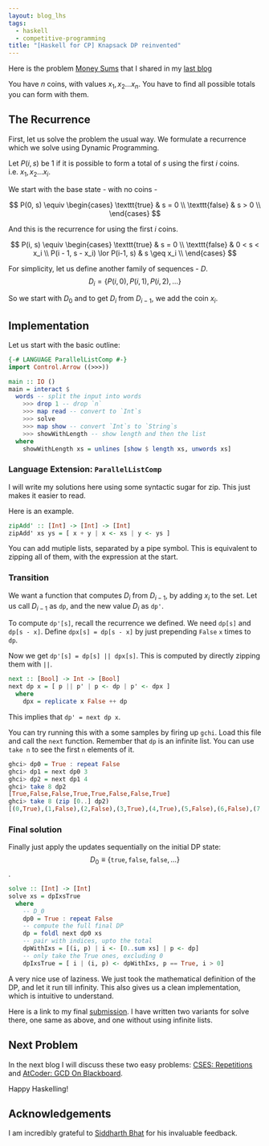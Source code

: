 ```yaml
---
layout: blog_lhs
tags:
  - haskell
  - competitive-programming
title: "[Haskell for CP] Knapsack DP reinvented"
---
```


Here is the problem [Money Sums](https://cses.fi/problemset/task/1745/)
that I shared in my [last blog](./haskell-cp-introduction.html)

You have $n$ coins, with values $x_1, x_2 \ldots x_n$. You have to find
all possible totals you can form with them.

<!--more-->

## The Recurrence

First, let us solve the problem the usual way. We formulate a recurrence
which we solve using Dynamic Programming.

Let $P(i, s)$ be $1$ if it is possible to form a total of $s$ using the
first $i$ coins. i.e. $x_1, x_2 \ldots x_i$.

We start with the base state - with no coins -

$$
P(0, s) \equiv
\begin{cases}
\texttt{true} & s = 0 \\
\texttt{false} & s > 0 \\
\end{cases}
$$

And this is the recurrence for using the first $i$ coins.

$$
P(i, s) \equiv
\begin{cases}
\texttt{true} & s = 0 \\
\texttt{false} & 0 < s < x_i \\
P(i - 1, s - x_i) \lor P(i-1, s) & s \geq x_i \\
\end{cases}
$$

For simplicity, let us define another family of sequences - $D$.
$$D_i = \{ P(i, 0), P(i, 1), P(i, 2), \ldots \}$$

So we start with $D_0$ and to get $D_i$ from $D_{i - 1}$, we add the
coin $x_i$.

## Implementation

Let us start with the basic outline:

``` haskell
{-# LANGUAGE ParallelListComp #-}
import Control.Arrow ((>>>))

main :: IO ()
main = interact $
  words -- split the input into words
    >>> drop 1 -- drop `n`
    >>> map read -- convert to `Int`s
    >>> solve
    >>> map show -- convert `Int`s to `String`s
    >>> showWithLength -- show length and then the list
  where
    showWithLength xs = unlines [show $ length xs, unwords xs]
```

### Language Extension: `ParallelListComp`

I will write my solutions here using some syntactic sugar for zip. This
just makes it easier to read.

Here is an example.

``` haskell
zipAdd' :: [Int] -> [Int] -> [Int]
zipAdd' xs ys = [ x + y | x <- xs | y <- ys ]
```

You can add mutiple lists, separated by a pipe symbol. This is
equivalent to zipping all of them, with the expression at the start.

### Transition

We want a function that computes $D_i$ from $D_{i - 1}$, by adding $x_i$
to the set. Let us call $D_{i - 1}$ as `dp`, and the new value $D_i$ as
`dp'`.

To compute `dp'[s]`, recall the recurrence we defined. We need `dp[s]`
and `dp[s - x]`. Define `dpx[s] = dp[s - x]` by just prepending `False`
`x` times to `dp`.

Now we get `dp'[s] = dp[s] || dpx[s]`. This is computed by directly
zipping them with `||`.

``` haskell
next :: [Bool] -> Int -> [Bool]
next dp x = [ p || p' | p <- dp | p' <- dpx ]
  where
    dpx = replicate x False ++ dp
```

This implies that `dp' = next dp x`.

You can try running this with a some samples by firing up `gchi`. Load
this file and call the `next` function. Remember that `dp` is an
infinite list. You can use `take n` to see the first `n` elements of it.

``` haskell
ghci> dp0 = True : repeat False
ghci> dp1 = next dp0 3
ghci> dp2 = next dp1 4
ghci> take 8 dp2
[True,False,False,True,True,False,False,True]
ghci> take 8 (zip [0..] dp2)
[(0,True),(1,False),(2,False),(3,True),(4,True),(5,False),(6,False),(7,True)]
```

### Final solution

Finally just apply the updates sequentially on the initial DP state:
$$D_0 \equiv \{\texttt{true}, \texttt{false}, \texttt{false}, \ldots\}$$.

``` haskell
solve :: [Int] -> [Int]
solve xs = dpIxsTrue
  where
    -- D_0
    dp0 = True : repeat False
    -- compute the full final DP
    dp = foldl next dp0 xs
    -- pair with indices, upto the total
    dpWithIxs = [(i, p) | i <- [0..sum xs] | p <- dp]
    -- only take the True ones, excluding 0
    dpIxsTrue = [ i | (i, p) <- dpWithIxs, p == True, i > 0]
```

A very nice use of laziness. We just took the mathematical definition of
the DP, and let it run till infinity. This also gives us a clean
implementation, which is intuitive to understand.

Here is a link to my final
[submission](https://github.com/anurudhp/CPHaskell/blob/master/contests/cses/1745.hs).
I have written two variants for solve there, one same as above, and one
without using infinite lists.

## Next Problem

In the next blog I will discuss these two easy problems: [CSES:
Repetitions](https://cses.fi/problemset/task/1069) and [AtCoder: GCD On
Blackboard](https://atcoder.jp/contests/abc125/tasks/abc125_c).

Happy Haskelling!

## Acknowledgements

I am incredibly grateful to [Siddharth Bhat](http://github.com/bollu/)
for his invaluable feedback.
